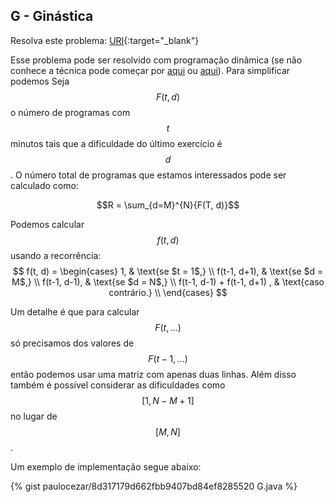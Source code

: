 
## G - Ginástica

Resolva este problema:
[URI][uri-2664]{:target="_blank"}

Esse problema pode ser resolvido com programação dinâmica (se não conhece a técnica pode começar por [aqui][dp-1] ou [aqui][dp-2]). Para simplificar podemos   Seja $$F(t, d)$$ o número de programas com $$t$$ minutos tais que a dificuldade do último exercício é $$d$$. O número total de programas que estamos interessados pode ser calculado como:

$$R = \sum_{d=M}^{N}{F(T, d)}$$

Podemos calcular $$f(t, d)$$ usando a recorrência:
$$
f(t, d) =
\begin{cases}
1,  & \text{se $t = 1$,} \\
f(t-1, d+1),  & \text{se $d = M$,} \\
f(t-1, d-1),  & \text{se $d = N$,} \\
f(t-1, d-1) + f(t-1, d+1) , & \text{caso contrário.}  \\
\end{cases}
$$

Um detalhe é que para calcular $$F(t, \dots)$$ só precisamos dos valores de $$F(t-1, \dots)$$ então podemos usar uma matriz com apenas duas linhas. Além disso também é possível considerar as dificuldades como $$[1, N-M+1]$$ no lugar de $$[M, N]$$.

Um exemplo de implementação segue abaixo:

{% gist paulocezar/8d317179d662fbb9407bd84ef8285520 G.java %}

[uri-2664]:     https://www.urionlinejudge.com.br/judge/pt/problems/view/2664
[dp-1]:         https://www.ime.usp.br/~maratona/aulas/programacao-dinamica
[dp-2]:         http://wiki.icmc.usp.br/images/1/1a/PD1.pdf


